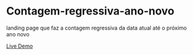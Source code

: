 # Contagem-regressiva-ano-novo

<p>landing page que faz a contagem regressiva da data atual até o próximo ano novo</p>

<a href="https://ano-novo-countdown.netlify.app">Live Demo</a>
